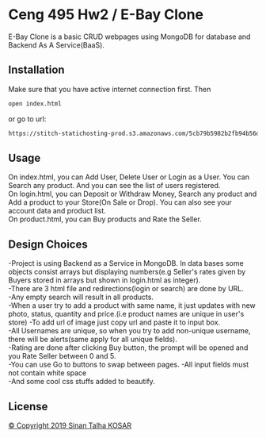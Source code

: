 # Ceng 495 Hw2 / E-Bay Clone

E-Bay Clone is a basic CRUD webpages using MongoDB for database and Backend As A Service(BaaS).

## Installation

Make sure that you have active internet connection first. Then

```bash
open index.html
```
or go to url:
```bash
https://stitch-statichosting-prod.s3.amazonaws.com/5cb79b5982b2fb94b56d7477/index.html
```

## Usage

On index.html, you can Add User, Delete User or Login as a User. You can Search any product. And you can see the list of users registered.  
On login.html, you can Deposit or Withdraw Money, Search any product and Add a product to your Store(On Sale or Drop). You can also see your account data and product list.  
On product.html, you can Buy products and Rate the Seller.

## Design Choices
-Project is using Backend as a Service in MongoDB. In data bases some objects consist arrays but displaying numbers(e.g Seller's rates given by Buyers stored in arrays but shown in login.html as integer).  
-There are 3 html file and redirections(login or search) are done by URL.  
-Any empty search will result in all products.  
-When a user try to add a product with same name, it just updates with new photo, status, quantity and price.(i.e product names are unique in user's store)
-To add url of image just copy url and paste it to input box.  
-All Usernames are unique, so when you try to add non-unique username, there will be alerts(same apply for all unique fields).  
-Rating are done after clicking Buy button, the prompt will be opened and you Rate Seller between 0 and 5.  
-You can use Go to buttons to swap between pages.
-All input fields must not contain white space  
-And some cool css stuffs added to beautify.

## License
[&copy; Copyright 2019 Sinan Talha KOSAR](https://www.linkedin.com/in/STalhaKosar/)
